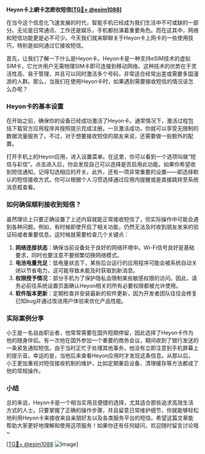 **Heyon卡上網卡怎麽收短信[[TG💪+ @esim1088](https://t.me/s/esim1088)]**

在当今这个信息化飞速发展的时代，智能手机已经成为我们生活中不可或缺的一部分。无论是日常通讯、工作还是娱乐，手机都扮演着重要角色。而在这其中，网络和短信功能更是必不可少。今天我们就来聊聊关于Heyon卡上网卡的一些使用技巧，特别是如何通过它接收短信。

首先，让我们了解一下什么是Heyon卡。Heyon卡是一种支持eSIM技术的虚拟SIM卡，它允许用户无需物理SIM卡即可连接到移动网络。这种技术的优势在于灵活性高、易于管理，并且可以同时激活多个号码，非常适合经常出差或需要多国漫游的人群。那么，当我们在使用Heyon卡时，如果遇到需要接收短信的情况该怎么办呢？

### Heyon卡的基本设置

在开始之前，确保你的设备已经成功激活了Heyon卡。通常情况下，激活过程包括下载官方应用程序并按照提示完成注册。一旦激活成功，你就可以享受无限制的数据流量服务了。不过，对于想要接收短信的朋友来说，还需要做一些额外的配置。

打开手机上的Heyon应用，进入设置菜单。在这里，你可以看到一个选项叫做“短信与彩信”。点击进入后，你会发现自己可以选择是否启用此功能。如果你希望收到短信通知，记得勾选相应的开关。此外，还有一项非常重要的设置——即选择默认的短信接收方式。你可以根据个人习惯选择通过应用内提醒或是直接跳转至系统消息框查看。

### 如何确保顺利接收到短信？

虽然理论上只要正确设置了上述内容就能正常接收短信了，但实际操作中可能会遇到各种问题。例如，有时候即使开启了相关功能，仍然无法及时收到朋友发来的验证码或者重要信息。这时候就需要检查几个关键点：

1. **网络连接状态**：确保当前设备处于良好的网络环境中。Wi-Fi信号良好是基础要求，同时也要注意不要频繁切换网络模式。
2. **电池电量充足**：低电量状态下，某些后台运行的应用程序可能会被系统自动关闭以节省电力，这可能导致未能及时获取到新消息。
3. **权限授予情况**：部分手机为了保护隐私会限制某些敏感权限的访问。因此，请务必前往系统设置页面确认Heyon相关的所有必要权限都被允许使用。
4. **软件版本更新**：定期检查并安装最新的软件更新，因为开发者团队往往会修复已知bug并通过改进用户体验来优化产品性能。

### 实际案例分享

小王是一名自由职业者，他常常需要在国外短期停留，因此选择了Heyon卡作为他的随身伴侣。有一次他在国外参加一个重要的商务会议，期间收到了银行发送的一条紧急通知短信。由于当时正忙于处理其他事务，他没有立即注意到手机屏幕上的提示音。幸运的是，当他后来查看Heyon应用时才发现这条信息。从那以后，小王更加重视对短信接收机制的维护，比如定期重启设备、清理缓存等方法都成了他的常规操作。

### 小结

总的来说，Heyon卡是一个相当实用且便捷的选择，尤其适合那些追求高效生活方式的人士。只要掌握了正确的操作步骤，并且留意日常维护细节，你就能够轻松地利用Heyon卡来接收来自亲朋好友以及各类服务平台的短信。希望这篇文章能帮助大家更好地理解和使用这项服务！如果你还有任何疑问，欢迎随时留言讨论哦~

[[TG💪+ @esim1088](https://t.me/s/esim1088) ![Image](https://i.postimg.cc/4NQfJmqS/Snipaste-2025-05-13-00-14-12.png)]